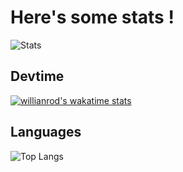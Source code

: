 # Here's some stats !
![Stats](https://github-readme-stats.vercel.app/api?username=maelbecel&count_private=true&theme=cobalt&hide=stars)

## Devtime
[![willianrod's wakatime stats](https://github-readme-stats.vercel.app/api/wakatime?username=maelbecel&theme=cobalt)](https://github.com/anuraghazra/github-readme-stats)

## Languages
![Top Langs](https://github-readme-stats.vercel.app/api/top-langs/?username=maelbecel&layout=compact&langs_count=10&theme=cobalt)
